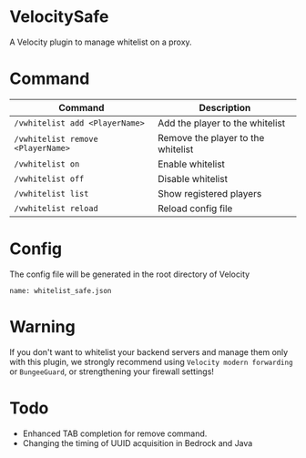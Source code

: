 # VelocitySafe
A Velocity plugin to manage whitelist on a proxy.

# Command
| Command                           | Description                        |
|-----------------------------------|------------------------------------|
| `/vwhitelist add <PlayerName>`    | Add the player to the whitelist    |
| `/vwhitelist remove <PlayerName>` | Remove the player to the whitelist |
| `/vwhitelist on`                  | Enable whitelist                   |
| `/vwhitelist off`                 | Disable whitelist                  |
| `/vwhitelist list`                | Show registered players            |
| `/vwhitelist reload`              | Reload config file                 |

# Config
The config file will be generated in the root directory of Velocity

`name: whitelist_safe.json`

# Warning
If you don't want to whitelist your backend servers and manage them only with this plugin,
we strongly recommend using `Velocity modern forwarding` or `BungeeGuard`, or strengthening your firewall settings!

# Todo
- Enhanced TAB completion for remove command.
- Changing the timing of UUID acquisition in Bedrock and Java